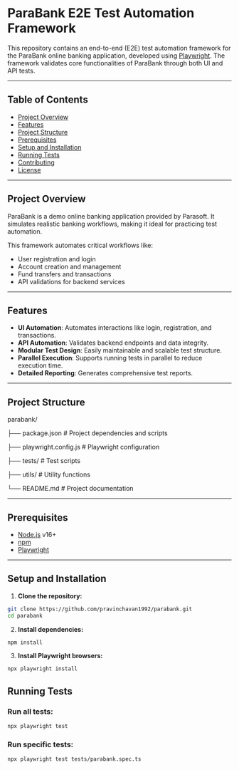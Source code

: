# ParaBank E2E Test Automation Framework

This repository contains an end-to-end (E2E) test automation framework for the ParaBank online banking application, developed using [Playwright](https://playwright.dev/). The framework validates core functionalities of ParaBank through both UI and API tests.

---

## Table of Contents

- [Project Overview](#project-overview)
- [Features](#features)
- [Project Structure](#project-structure)
- [Prerequisites](#prerequisites)
- [Setup and Installation](#setup-and-installation)
- [Running Tests](#running-tests)
- [Contributing](#contributing)
- [License](#license)

---

## Project Overview

ParaBank is a demo online banking application provided by Parasoft. It simulates realistic banking workflows, making it ideal for practicing test automation.

This framework automates critical workflows like:

- User registration and login
- Account creation and management
- Fund transfers and transactions
- API validations for backend services

---

## Features

- **UI Automation**: Automates interactions like login, registration, and transactions.
- **API Automation**: Validates backend endpoints and data integrity.
- **Modular Test Design**: Easily maintainable and scalable test structure.
- **Parallel Execution**: Supports running tests in parallel to reduce execution time.
- **Detailed Reporting**: Generates comprehensive test reports.

---

## Project Structure

parabank/

├── package.json # Project dependencies and scripts           

├── playwright.config.js # Playwright configuration

├── tests/ # Test scripts

├── utils/ # Utility functions

└── README.md # Project documentation



---

## Prerequisites

- [Node.js](https://nodejs.org/) v16+
- [npm](https://www.npmjs.com/)
- [Playwright](https://playwright.dev/)

---

## Setup and Installation

1. **Clone the repository:**
```bash
git clone https://github.com/pravinchavan1992/parabank.git
cd parabank
```

2. **Install dependencies:**
```bash
npm install
```

3. **Install Playwright browsers:**
```bash
npx playwright install
```
## Running Tests
### Run all tests:
```bash
npx playwright test
```
### Run specific tests:
``` bash
npx playwright test tests/parabank.spec.ts
```

